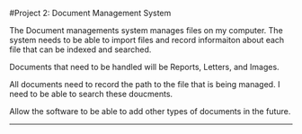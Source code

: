 #Project 2: Document Management System

The Document managements system manages files on my computer. The system needs
to be able to import files and record informaiton about each file that can be
indexed and searched.

Documents that need to be handled will be Reports, Letters, and Images. 

All documents need to record the path to the file that is being managed. I
need to be able to search these doucments. 

Allow the software to be able to add other types of documents in the future. 

---




